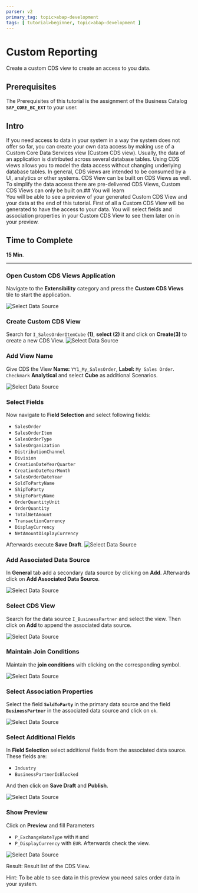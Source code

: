 ```yaml
---
parser: v2
primary_tag: topic>abap-development
tags: [ tutorial>beginner, topic>abap-development ]
---
```


# Custom Reporting
<!-- description --> Create a custom CDS view to create an access to you data.

## Prerequisites  
The Prerequisites of this tutorial is the assignment of the Business Catalog **`SAP_CORE_BC_EXT`** to your user.


## Intro
If you need access to data in your system in a way the system does not offer so far, you can create your own data access by making use of a Custom Core Data Services view (Custom CDS view). Usually, the data of an application is distributed across several database tables. Using CDS views allows you to model the data access without changing underlying database tables. In general, CDS views are intended to be consumed by a UI, analytics or other systems. CDS View can be built on CDS Views as well. To simplify the data access there are pre-delivered CDS Views, Custom CDS Views can only be built on.## You will learn  
You will be able to see a preview of your generated Custom CDS View and your data at the end of this tutorial. First of all a Custom CDS View will be generated to have the access to your data. You will select fields and association properties in your Custom CDS View to see them later on in your preview.
## Time to Complete
**15 Min**.

---

### Open Custom CDS Views Application

Navigate to the **Extensibility** category and press the **Custom CDS Views** tile to start the application.

![Select Data Source](flp.png)

### Create Custom CDS View

Search for `I_SalesOrderItemCube` **(1)**, **select (2)** it and  click on **Create(3)** to create a new CDS View.
![Select Data Source](cdsview.png)

### Add View Name

Give CDS the View **Name:** `YY1_My_SalesOrder`, **Label:** `My Sales Order`.
`Checkmark` **Analytical** and select **Cube** as additional Scenarios.

![Select Data Source](viewname.png)

### Select Fields

Now navigate to **Field Selection** and select following fields:

- `SalesOrder`
- `SalesOrderItem`
- `SalesOrderType`
- `SalesOrganization`
- `DistributionChannel`
- `Division`
- `CreationDateYearQuarter`
- `CreationDateYearMonth`
- `SalesOrderDateYear`
- `SoldToPartyName`
- `ShipToParty`
- `ShipToPartyName`
- `OrderQuantityUnit`
- `OrderQuantity`
- `TotalNetAmount`
- `TransactionCurrency`
- `DisplayCurrency`
- `NetAmountDisplayCurrency`

Afterwards execute **Save Draft**.
![Select Data Source](select.png)

### Add Associated Data Source

In **General** tab add a secondary data source by clicking on **Add**.
Afterwards click on **Add Associated Data Source**.

![Select Data Source](general.png)


### Select CDS View

Search for the data source `I_BusinessPartner` and select the view. Then click on **Add** to append the associated data source.

![Select Data Source](businesspartner.png)

### Maintain Join Conditions

Maintain the **join conditions** with clicking on the corresponding symbol.

![Select Data Source](join.png)

### Select Association Properties

Select the field **`SoldToParty`** in the primary data source and the field **`BusinessPartner`** in the associated data source and click on `ok`.

![Select Data Source](soldtoparty.png)

### Select Additional Fields

In **Field Selection** select additional fields from the associated data source.
These fields are:
- `Industry`
- `BusinessPartnerIsBlocked`

And then click on **Save Draft** and **Publish**.

![Select Data Source](fieldsection.png)

### Show Preview

Click on **Preview** and fill Parameters
- `P_ExchangeRateType` with `M` and
- `P_DisplayCurrency` with `EUR`.
Afterwards check the view.

![Select Data Source](preview.png)

Result:
Result list of the CDS View.

Hint: To be able to see data in this preview you need sales order data in your system.

